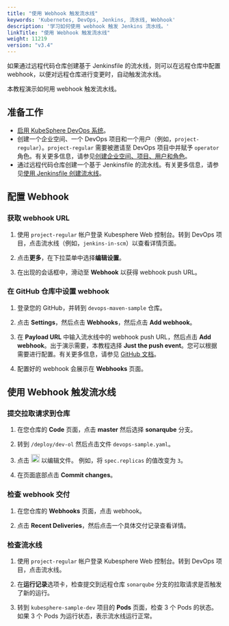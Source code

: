 ```yaml
---
title: "使用 Webhook 触发流水线"
keywords: 'Kubernetes, DevOps, Jenkins, 流水线, Webhook'
description: '学习如何使用 webhook 触发 Jenkins 流水线。'
linkTitle: "使用 Webhook 触发流水线"
weight: 11219
version: "v3.4"
---
```


如果通过远程代码仓库创建基于 Jenkinsfile 的流水线，则可以在远程仓库中配置 webhook，以便对远程仓库进行变更时，自动触发流水线。

本教程演示如何用 webhook 触发流水线。

## 准备工作

- [启用 KubeSphere DevOps 系统](../../../../pluggable-components/devops/)。
- 创建一个企业空间、一个 DevOps 项目和一个用户（例如，`project-regular`）。`project-regular` 需要被邀请至 DevOps 项目中并赋予 `operator` 角色。有关更多信息，请参见[创建企业空间、项目、用户和角色](../../../../quick-start/create-workspace-and-project/)。
- 通过远程代码仓库创建一个基于 Jenkinsfile 的流水线。有关更多信息，请参见[使用 Jenkinsfile 创建流水线](../create-a-pipeline-using-jenkinsfile/)。

## 配置 Webhook

### 获取 webhook URL

1. 使用 `project-regular` 帐户登录 Kubesphere Web 控制台。转到 DevOps 项目，点击流水线（例如，`jenkins-in-scm`）以查看详情页面。

2. 点击**更多**，在下拉菜单中选择**编辑设置**。

3. 在出现的会话框中，滑动至 **Webhook** 以获得 webhook push URL。

### 在 GitHub 仓库中设置 webhook

1. 登录您的 GitHub，并转到 `devops-maven-sample` 仓库。

2. 点击 **Settings**，然后点击 **Webhooks**，然后点击 **Add webhook**。

3. 在 **Payload URL** 中输入流水线中的 webhook push URL，然后点击 **Add webhook**。出于演示需要，本教程选择 **Just the push event**。您可以根据需要进行配置。有关更多信息，请参见 [GitHub 文档](https://docs.github.com/en/developers/webhooks-and-events/webhooks/creating-webhooks)。

4. 配置好的 webhook 会展示在 **Webhooks** 页面。

## 使用 Webhook 触发流水线

### 提交拉取请求到仓库

1. 在您仓库的 **Code** 页面，点击 **master** 然后选择 **sonarqube** 分支。

2. 转到 `/deploy/dev-ol` 然后点击文件 `devops-sample.yaml`。

3. 点击 <img src="/images/docs/v3.x/zh-cn/devops-user-guide/use-devops/pipeline-webhook/edit-btn.png" width="20px" alt="icon" /> 以编辑文件。 例如，将 `spec.replicas` 的值改变为 `3`。

4. 在页面底部点击 **Commit changes**。

### 检查 webhook 交付

1. 在您仓库的 **Webhooks** 页面，点击 webhook。

2. 点击 **Recent Deliveries**，然后点击一个具体交付记录查看详情。

### 检查流水线

1. 使用 `project-regular` 帐户登录 Kubesphere Web 控制台。转到 DevOps 项目，点击流水线。

2. 在**运行记录**选项卡，检查提交到远程仓库 `sonarqube` 分支的拉取请求是否触发了新的运行。

3. 转到 `kubesphere-sample-dev` 项目的 **Pods** 页面，检查 3 个 Pods 的状态。如果 3 个 Pods 为运行状态，表示流水线运行正常。



